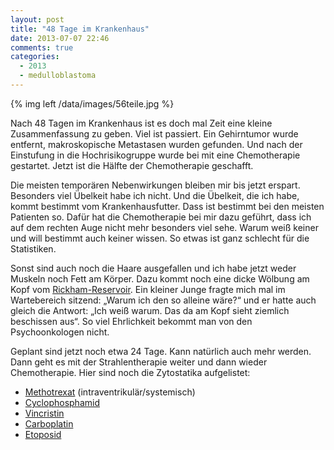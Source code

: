 ```yaml
---
layout: post
title: "48 Tage im Krankenhaus"
date: 2013-07-07 22:46
comments: true
categories:
  - 2013
  - medulloblastoma
---
```

{% img left /data/images/56teile.jpg %}

Nach 48 Tagen im Krankenhaus ist es doch mal Zeit eine kleine
Zusammenfassung zu geben. Viel ist passiert. Ein Gehirntumor wurde
entfernt, makroskopische Metastasen wurden gefunden. Und nach der
Einstufung in die Hochrisikogruppe wurde bei mit eine Chemotherapie
gestartet. Jetzt ist die Hälfte der Chemotherapie geschafft.

Die meisten temporären Nebenwirkungen bleiben mir bis jetzt erspart.
Besonders viel Übelkeit habe ich nicht. Und die Übelkeit, die ich
habe, kommt bestimmt vom Krankenhausfutter. Dass ist bestimmt bei den
meisten Patienten so. Dafür hat die Chemotherapie bei mir dazu
geführt, dass ich auf dem rechten Auge nicht mehr besonders viel sehe.
Warum weiß keiner und will bestimmt auch keiner wissen. So etwas ist
ganz schlecht für die Statistiken.

Sonst sind auch noch die Haare ausgefallen und ich habe jetzt weder
Muskeln noch Fett am Körper. Dazu kommt noch eine dicke Wölbung am
Kopf vom [Rickham-Reservoir][rickham]. Ein kleiner Junge fragte mich
mal im Wartebereich sitzend: „Warum ich den so alleine wäre?“ und er
hatte auch gleich die Antwort: „Ich weiß warum. Das da am Kopf sieht
ziemlich beschissen aus“. So viel Ehrlichkeit bekommt man von den
Psychoonkologen nicht.

Geplant sind jetzt noch etwa 24 Tage. Kann natürlich auch mehr werden.
Dann geht es mit der Strahlentherapie weiter und dann wieder
Chemotherapie. Hier sind noch die Zytostatika aufgelistet:

* [Methotrexat][methotrexat] (intraventrikulär/systemisch)
* [Cyclophosphamid][cyclophosphamid]
* [Vincristin][vincristin]
* [Carboplatin][carboplatin]
* [Etoposid][etoposid]

[rickham]: https://de.wikipedia.org/wiki/Ommaya-Reservoir
[methotrexat]: https://de.wikipedia.org/wiki/Methotrexat
[cyclophosphamid]: https://de.wikipedia.org/wiki/Cyclophosphamid
[vincristin]: https://de.wikipedia.org/wiki/Vincristin
[carboplatin]: https://de.wikipedia.org/wiki/Carboplatin
[etoposid]: https://de.wikipedia.org/wiki/Etoposid
